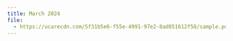 ```yaml
---
title: March 2024
file:
  - https://ucarecdn.com/5f31b5e6-f55e-4991-97e2-8ad051612f58/sample.pdf
---
```

